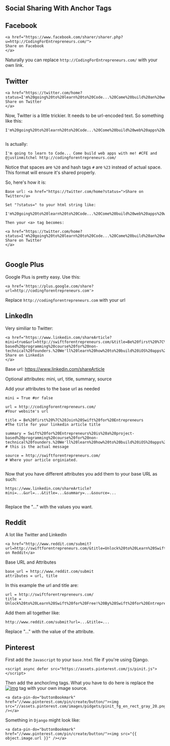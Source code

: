 ## Social Sharing With Anchor Tags

## Facebook

```
<a href="https://www.facebook.com/sharer/sharer.php?u=http://CodingForEntrepreneurs.com/">
Share on Facebook
</a>

```

Naturally you can replace `http://CodingForEntrepreneurs.com/` with your own link.

## Twitter

```
<a href="https://twitter.com/home?status=I'm%20going%20to%20learn%20to%20Code...%20Come%20build%20an%20web%20apsp%20with%20me!%20%23CFE%20and%20@justinmitchel%20http://codingforentrepreneurs.com/">
Share on Twitter
</a>

```

Now, Twitter is a little trickier. It needs to be url-encoded text. So something like this:

```
I'm%20going%20to%20learn%20to%20Code...%20Come%20build%20web%20apps%20with%20me!%20%23CFE%20and%20@justinmitchel%20http://codingforentrepreneurs.com/


```

Is actually:

```
I'm going to learn to Code... Come build web apps with me! #CFE and @justinmitchel http://codingforentrepreneurs.com/

```

Notice that spaces are `%20` and hash tags `#` are `%23` instead of actual space. This format will ensure it's shared properly.

So, here's how it is:

```
Base url: <a href="https://twitter.com/home?status=">Share on Twitter</a>

Set "?status=" to your html string like: 

I'm%20going%20to%20learn%20to%20Code...%20Come%20build%20web%20apps%20with%20me!%20%23CFE%20and%20@justinmitchel%20http://codingforentrepreneurs.com/

Then your <a> tag becomes:

<a href="https://twitter.com/home?status=I'm%20going%20to%20learn%20to%20Code...%20Come%20build%20an%20web%20apsp%20with%20me!%20%23CFE%20and%20@justinmitchel%20http://codingforentrepreneurs.com/">
Share on Twitter
</a>


```

## Google Plus

Google Plus is pretty easy. Use this:

```
<a href='https://plus.google.com/share?url=http://codingforentrepreneurs.com'>

```

Replace `http://codingforentrepreneurs.com` with your url

## LinkedIn

Very similiar to Twitter:

```
<a href="https://www.linkedin.com/shareArticle?mini=true&url=http://swiftforentrepreneurs.com/&title=Be%20first%20%7C%20Join%20Swift%20for%20Entrepreneurs&summary=Swift%20for%20Entrepreneurs%20is%20a%20project-based%20programming%20course%20for%20non-technical%20founders.%20We'll%20learn%20how%20to%20build%20iOS%20apps%20from%20scratch%20using%20Apple's%20new%20programming%20language:%20Swift.%20Be%20first%20and%20learn%20with%20me!&source=http://swiftforentrepreneurs.com/">
Share on Linkedin
</a>

```

Base url: <https://www.linkedin.com/shareArticle>

Optional attributes: mini, url, title, summary, source

Add your attributes to the base url as needed

```
mini = True #or false

url = http://codingforentrepreneurs.com/ 
#Your website's url

title = Be%20first%20%7C%20Join%20Swift%20for%20Entrepreneurs 
#The title for your linkedin article title

summary = Swift%20for%20Entrepreneurs%20is%20a%20project-based%20programming%20course%20for%20non-technical%20founders.%20We'll%20learn%20how%20to%20build%20iOS%20apps%20from%20scratch%20using%20Apple's%20new%20programming%20language:%20Swift.%20Be%20first%20and%20learn%20with%20me! 
# this is the actual message

source = http://swiftforentrepreneurs.com/
# Where your article orginiated.


```

Now that you have different attributes you add them to your base URL as such:

```
https://www.linkedin.com/shareArticle?mini=...&url=...&title=...&summary=...&source=...


```

Replace the "..." with the values you want.

## Reddit

A lot like Twitter and LinkedIn

```
<a href="http://www.reddit.com/submit?url=http://swiftforentrepreneurs.com/&title=Unlock%20to%20Learn%20Swift%20for%20Free!%20By%20Swift%20for%20Entrepreneurs.%20Made%20for%20Non%20Techincals.">Share on Reddit</a>

```

Base URL and Attributes

```
base_url = http://www.reddit.com/submit
attributes = url, title

```

In this example the url and title are:

```
url = http://swiftforentrepreneurs.com/
title = Unlock%20to%20Learn%20Swift%20for%20Free!%20By%20Swift%20for%20Entrepreneurs.%20Made%20for%20Non%20Techincals.

```

Add them all together like:

```
http://www.reddit.com/submit?url=...&title=...

```

Replace "..." with the value of the attribute.

## Pinterest

First add the `Javascript` to your `base.html` file if you're using Django.

```
<script async defer src="https://assets.pinterest.com/js/pinit.js"></script>

```

Then add the anchor/img tags. What you have to do here is replace the [![img]()](https://github.com/codingforentrepreneurs/Guides/blob/7427b858499d096e08703324e14c10445daf39d2/all/social_share_links.md) tag with your own image source.

```
<a data-pin-do="buttonBookmark" href="//www.pinterest.com/pin/create/button/"><img src="//assets.pinterest.com/images/pidgets/pinit_fg_en_rect_gray_20.png" /></a>

```

Something in `Django` might look like:

```
<a data-pin-do="buttonBookmark" href="//www.pinterest.com/pin/create/button/"><img src="{{ object.image.url }}" /></a>
```